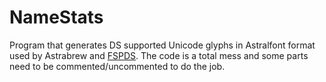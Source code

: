 # NameStats

Program that generates DS supported Unicode glyphs in Astralfont format used by Astrabrew and [FSPDS](https://github.com/NotImplementedLife/FSPDS).
The code is a total mess and some parts need to be commented/uncommented to do the job.
